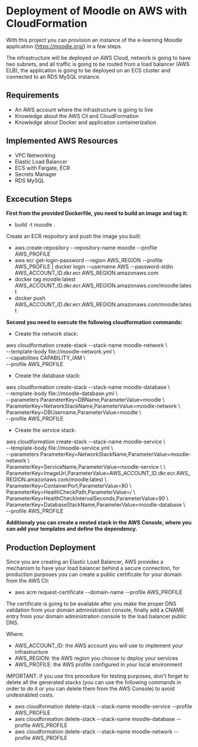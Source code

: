 # Deployment of Moodle on AWS with CloudFormation


With this project you can provision an instance of the e-learning Moodle application (https://moodle.org/) in a few steps.

The infrastructure will be deployed on AWS Cloud, network is going to have two subnets, and all traffic is going to be routed from a load balancer (AWS ELB), the application is going to be deployed on an ECS cluster and connected to an RDS MySQL instance.

<h2>Requirements</h2>

<ul>
<li>An AWS account where the infrastructure is going to live</li>
<li>Knowledge about the AWS Cli and CloudFormation</li>
<li>Knowledge about Docker and application containerization</li>
</ul>

<h2>Implemented AWS Resources</h2>

<ul>
<li>VPC Networking</li>
<li>Elastic Load Balancer</li>
<li>ECS with Fargate, ECR</li>
<li>Secrets Manager</li>
<li>RDS MySQL</li>
</ul>

<h2>Excecution Steps</h2>

<b>First from the provided Dockerfile, you need to build an image and tag it:</b>

- build -t moodle .

Create an ECR respoitory and push the image you built:

- aws create-repository --repository-name moodle --profile AWS_PROFILE
- aws ecr get-login-password --region AWS_REGION --profile AWS_PROFILE | docker login --username AWS --password-stdin AWS_ACCOUNT_ID.dkr.ecr.AWS_REGION.amazonaws.com
- docker tag moodle:latest AWS_ACCOUNT_ID.dkr.ecr.AWS_REGION.amazonaws.com/moodle:latest
- docker push AWS_ACCOUNT_ID.dkr.ecr.AWS_REGION.amazonaws.com/moodle:latest

<b>Second you need to execute the following cloudformation commands:</b>

- Create the network stack:

aws cloudformation create-stack --stack-name moodle-network \\ \
  --template-body file://moodle-network.yml \\ \
  --capabilities CAPABILITY_IAM \\ \
  --profile AWS_PROFILE

- Create the database stack:

aws cloudformation create-stack --stack-name moodle-database \\ \
  --template-body file://moodle-database.yml \\ \
  --parameters ParameterKey=DBName,ParameterValue=moodle \\ \
      ParameterKey=NetworkStackName,ParameterValue=moodle-network \\ \
      ParameterKey=DBUsername,ParameterValue=moodle \\ \
  --profile AWS_PROFILE

- Create the service stack:

aws cloudformation create-stack --stack-name moodle-service \\ \
  --template-body file://moodle-service.yml \\ \
  --parameters ParameterKey=NetworkStackName,ParameterValue=moodle-network \\ \
      ParameterKey=ServiceName,ParameterValue=moodle-service \\ \ 
      ParameterKey=ImageUrl,ParameterValue=AWS_ACCOUNT_ID.dkr.ecr.AWS_REGION.amazonaws.com/moodle:latest \\ \
      ParameterKey=ContainerPort,ParameterValue=80 \\ \
      ParameterKey=HealthCheckPath,ParameterValue=/ \\ \
      ParameterKey=HealthCheckIntervalSeconds,ParameterValue=90 \\ \
      ParameterKey=DatabaseStackName,ParameterValue=moodle-database \\ \
  --profile AWS_PROFILE

<b>Additionaly you can create a nested stack in the AWS Console, where you can add your templates and define the dependency.</b>

<h2>Production Deployment</h2>

Since you are creating an Elastic Load Balancer, AWS provides a mechanism to have your load balancer behind a secure connection, for production purposes you can create a public certificate for your domain from the AWS Cli:

- aws acm request-certificate --domain-name --profile AWS_PROFILE

The certificate is going to be available after you make the proper DNS validation from your domain administration console, finally add a CNAME entry from your domain administration console to the load balancer public DNS.

Where:

- AWS_ACCOUNT_ID: the AWS account you will use to implement your infrastructure
- AWS_REGION: the AWS region you choose to deploy your services
- AWS_PROFILE: the AWS profile configured in your local environment

IMPORTANT: if you use this procedure for testing purposes, don't forget to delete all the generated stacks (you can use the following commands in order to do it or you can delete them from the AWS Console) to avoid undesirabled costs.

- aws cloudformation delete-stack --stack-name moodle-service --profile AWS_PROFILE
- aws cloudformation delete-stack --stack-name moodle-database --profile AWS_PROFILE
- aws cloudformation delete-stack --stack-name moodle-network --profile AWS_PROFILE